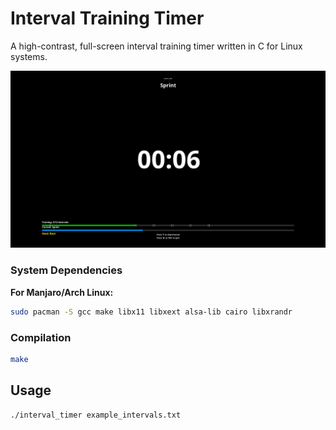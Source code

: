 # Interval Training Timer

A high-contrast, full-screen interval training timer written in C for Linux systems.

![Screenshot](docs/img/screen.png)

### System Dependencies

**For Manjaro/Arch Linux:**
```bash
sudo pacman -S gcc make libx11 libxext alsa-lib cairo libxrandr
```

### Compilation

```bash
make
```

## Usage

```bash
./interval_timer example_intervals.txt
```